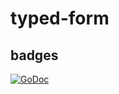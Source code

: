 # typed-form

## badges
[![GoDoc](https://godoc.org/github.com/thedanielforum/typed-form?status.svg)](https://godoc.org/github.com/thedanielforum/typed-form)
